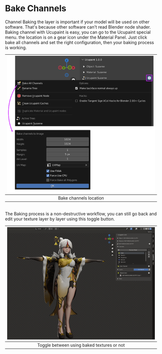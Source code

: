 # Bake Channels

Channel Baking the layer is important if your model will be used on other software. That's because other software can't read Blender node shader.
Baking channel with Ucupaint is easy, you can go to the Ucupaint special menu. the location is on a gear icon under the Material Panel. Just click bake all channels and set the right configuration, then your baking process is working.

|![pic : two pic edited, ucupaint speciall menu and bake menu](source/10.bake-01.png)|
|:--:|
|Bake channels location| {align=center}

<br/>
The Baking process is a non-destructive workflow, you can still go back and edit your texture layer by layer using this toggle button.

|![pic : toggle use baked and ucupaint node](source/10.bake.02.gif)|
|:--:|
|Toggle between using baked textures or not| {align=center}

<br/>
